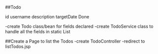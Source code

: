 ##Todo

id
username
description
targetDate
Done

-create Todo class/bean for fields declared
-create TodoService class to handle all the fields in static List

##Create a Page to list the Todos
-create TodoController
-redirect to listTodos.jsp